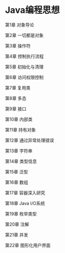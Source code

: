 # Java编程思想 #

第1章 对象导论

第2章 一切都是对象

第3章 操作符

第4章 控制执行流程

第5章 初始化与清理

第6章 访问权限控制

第7章 复用类

第8章 多态

第9章 接口

第10章 内部类

第11章 持有对象

第12章 通过异常处理错误

第13章 字符串

第14章 类型信息

第15章 泛型

第16章 数组

第17章 容器深入研究

第18章 Java I/O系统

第19章 枚举类型

第20章 注解

第21章 并发

第22章 图形化用户界面